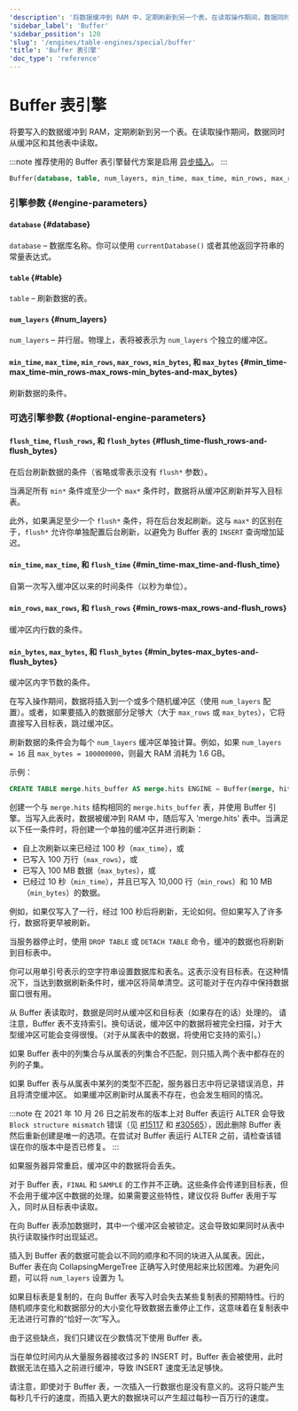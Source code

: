 ```yaml
---
'description': '将数据缓冲到 RAM 中，定期刷新到另一个表。在读取操作期间，数据同时从缓冲区和另一个表中读取。'
'sidebar_label': 'Buffer'
'sidebar_position': 120
'slug': '/engines/table-engines/special/buffer'
'title': 'Buffer 表引擎'
'doc_type': 'reference'
---
```



# Buffer 表引擎

将要写入的数据缓冲到 RAM，定期刷新到另一个表。在读取操作期间，数据同时从缓冲区和其他表中读取。

:::note
推荐使用的 Buffer 表引擎替代方案是启用 [异步插入](/guides/best-practices/asyncinserts.md)。
:::

```sql
Buffer(database, table, num_layers, min_time, max_time, min_rows, max_rows, min_bytes, max_bytes [,flush_time [,flush_rows [,flush_bytes]]])
```

### 引擎参数 {#engine-parameters}

#### `database` {#database}

`database` – 数据库名称。你可以使用 `currentDatabase()` 或者其他返回字符串的常量表达式。

#### `table` {#table}

`table` – 刷新数据的表。

#### `num_layers` {#num_layers}

`num_layers` – 并行层。物理上，表将被表示为 `num_layers` 个独立的缓冲区。

#### `min_time`, `max_time`, `min_rows`, `max_rows`, `min_bytes`, 和 `max_bytes` {#min_time-max_time-min_rows-max_rows-min_bytes-and-max_bytes}

刷新数据的条件。

### 可选引擎参数 {#optional-engine-parameters}

#### `flush_time`, `flush_rows`, 和 `flush_bytes` {#flush_time-flush_rows-and-flush_bytes}

在后台刷新数据的条件（省略或零表示没有 `flush*` 参数）。

当满足所有 `min*` 条件或至少一个 `max*` 条件时，数据将从缓冲区刷新并写入目标表。

此外，如果满足至少一个 `flush*` 条件，将在后台发起刷新。这与 `max*` 的区别在于，`flush*` 允许你单独配置后台刷新，以避免为 Buffer 表的 `INSERT` 查询增加延迟。

#### `min_time`, `max_time`, 和 `flush_time` {#min_time-max_time-and-flush_time}

自第一次写入缓冲区以来的时间条件（以秒为单位）。

#### `min_rows`, `max_rows`, 和 `flush_rows` {#min_rows-max_rows-and-flush_rows}

缓冲区内行数的条件。

#### `min_bytes`, `max_bytes`, 和 `flush_bytes` {#min_bytes-max_bytes-and-flush_bytes}

缓冲区内字节数的条件。

在写入操作期间，数据将插入到一个或多个随机缓冲区（使用 `num_layers` 配置）。或者，如果要插入的数据部分足够大（大于 `max_rows` 或 `max_bytes`），它将直接写入目标表，跳过缓冲区。

刷新数据的条件会为每个 `num_layers` 缓冲区单独计算。例如，如果 `num_layers = 16` 且 `max_bytes = 100000000`，则最大 RAM 消耗为 1.6 GB。

示例：

```sql
CREATE TABLE merge.hits_buffer AS merge.hits ENGINE = Buffer(merge, hits, 1, 10, 100, 10000, 1000000, 10000000, 100000000)
```

创建一个与 `merge.hits` 结构相同的 `merge.hits_buffer` 表，并使用 Buffer 引擎。当写入此表时，数据被缓冲到 RAM 中，随后写入 'merge.hits' 表中。当满足以下任一条件时，将创建一个单独的缓冲区并进行刷新：
- 自上次刷新以来已经过 100 秒（`max_time`），或
- 已写入 100 万行（`max_rows`），或
- 已写入 100 MB 数据（`max_bytes`），或
- 已经过 10 秒（`min_time`），并且已写入 10,000 行（`min_rows`）和 10 MB（`min_bytes`）的数据。

例如，如果仅写入了一行，经过 100 秒后将刷新，无论如何。但如果写入了许多行，数据将更早被刷新。

当服务器停止时，使用 `DROP TABLE` 或 `DETACH TABLE` 命令，缓冲的数据也将刷新到目标表中。

你可以用单引号表示的空字符串设置数据库和表名。这表示没有目标表。在这种情况下，当达到数据刷新条件时，缓冲区将简单清空。这可能对于在内存中保持数据窗口很有用。

从 Buffer 表读取时，数据是同时从缓冲区和目标表（如果存在的话）处理的。
请注意，Buffer 表不支持索引。换句话说，缓冲区中的数据将被完全扫描，对于大型缓冲区可能会变得很慢。（对于从属表中的数据，将使用它支持的索引。）

如果 Buffer 表中的列集合与从属表的列集合不匹配，则只插入两个表中都存在的列的子集。

如果 Buffer 表与从属表中某列的类型不匹配，服务器日志中将记录错误消息，并且将清空缓冲区。
如果缓冲区刷新时从属表不存在，也会发生相同的情况。

:::note
在 2021 年 10 月 26 日之前发布的版本上对 Buffer 表运行 ALTER 会导致 `Block structure mismatch` 错误（见 [#15117](https://github.com/ClickHouse/ClickHouse/issues/15117) 和 [#30565](https://github.com/ClickHouse/ClickHouse/pull/30565)），因此删除 Buffer 表然后重新创建是唯一的选项。在尝试对 Buffer 表运行 ALTER 之前，请检查该错误在你的版本中是否已修复。
:::

如果服务器异常重启，缓冲区中的数据将会丢失。

对于 Buffer 表，`FINAL` 和 `SAMPLE` 的工作并不正确。这些条件会传递到目标表，但不会用于缓冲区中数据的处理。如果需要这些特性，建议仅将 Buffer 表用于写入，同时从目标表中读取。

在向 Buffer 表添加数据时，其中一个缓冲区会被锁定。这会导致如果同时从表中执行读取操作时出现延迟。

插入到 Buffer 表的数据可能会以不同的顺序和不同的块进入从属表。因此，Buffer 表在向 CollapsingMergeTree 正确写入时使用起来比较困难。为避免问题，可以将 `num_layers` 设置为 1。

如果目标表是复制的，在向 Buffer 表写入时会失去某些复制表的预期特性。行的随机顺序变化和数据部分的大小变化导致数据去重停止工作，这意味着在复制表中无法进行可靠的“恰好一次”写入。

由于这些缺点，我们只建议在少数情况下使用 Buffer 表。

当在单位时间内从大量服务器接收过多的 INSERT 时，Buffer 表会被使用，此时数据无法在插入之前进行缓冲，导致 INSERT 速度无法足够快。

请注意，即使对于 Buffer 表，一次插入一行数据也是没有意义的。这将只能产生每秒几千行的速度，而插入更大的数据块可以产生超过每秒一百万行的速度。
